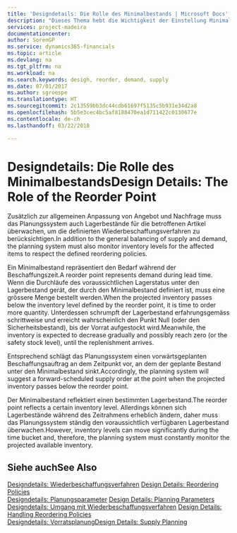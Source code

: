 ```yaml
---
title: 'Designdetails: Die Rolle des Minimalbestands | Microsoft Docs'
description: "Dieses Thema hebt die Wichtigkeit der Einstellung Minimalbed hervor, damit Sie wissen, wann Sie den Bestand erneuern müssen."
services: project-madeira
documentationcenter: 
author: SorenGP
ms.service: dynamics365-financials
ms.topic: article
ms.devlang: na
ms.tgt_pltfrm: na
ms.workload: na
ms.search.keywords: desigh, reorder, demand, supply
ms.date: 07/01/2017
ms.author: sgroespe
ms.translationtype: HT
ms.sourcegitcommit: 2c13559bb3dc44cdb61697f5135c5b931e34d2a8
ms.openlocfilehash: 5b5e3cec4bc5af8188470ea1d711422c0130677e
ms.contentlocale: de-ch
ms.lasthandoff: 03/22/2018

---
```

# <a name="design-details-the-role-of-the-reorder-point"></a><span data-ttu-id="60bf6-103">Designdetails: Die Rolle des Minimalbestands</span><span class="sxs-lookup"><span data-stu-id="60bf6-103">Design Details: The Role of the Reorder Point</span></span>
<span data-ttu-id="60bf6-104">Zusätzlich zur allgemeinen Anpassung von Angebot und Nachfrage muss das Planungssystem auch Lagerbestände für die betroffenen Artikel überwachen, um die definierten Wiederbeschaffungsverfahren zu berücksichtigen.</span><span class="sxs-lookup"><span data-stu-id="60bf6-104">In addition to the general balancing of supply and demand, the planning system must also monitor inventory levels for the affected items to respect the defined reordering policies.</span></span>  
  
<span data-ttu-id="60bf6-105">Ein Minimalbestand repräsentiert den Bedarf während der Beschaffungszeit.</span><span class="sxs-lookup"><span data-stu-id="60bf6-105">A reorder point represents demand during lead time.</span></span> <span data-ttu-id="60bf6-106">Wenn die Durchläufe des voraussichtlichen Lagerstatus unter den Lagerbestand gerät, der durch den Minimalbestand definiert ist, muss eine grössere Menge bestellt werden.</span><span class="sxs-lookup"><span data-stu-id="60bf6-106">When the projected inventory passes below the inventory level defined by the reorder point, it is time to order more quantity.</span></span> <span data-ttu-id="60bf6-107">Unterdessen schrumpft der Lagerbestand erfahrungsgemäss schrittweise und erreicht wahrscheinlich den Punkt Null (oder den Sicherheitsbestand), bis der Vorrat aufgestockt wird.</span><span class="sxs-lookup"><span data-stu-id="60bf6-107">Meanwhile, the inventory is expected to decrease gradually and possibly reach zero (or the safety stock level), until the replenishment arrives.</span></span>  
  
<span data-ttu-id="60bf6-108">Entsprechend schlägt das Planungssystem einen vorwärtsgeplanten Beschaffungsauftrag an dem Zeitpunkt vor, an dem der geplante Bestand unter den Minimalbestand sinkt.</span><span class="sxs-lookup"><span data-stu-id="60bf6-108">Accordingly, the planning system will suggest a forward-scheduled supply order at the point when the projected inventory passes below the reorder point.</span></span>  
  
<span data-ttu-id="60bf6-109">Der Minimalbestand reflektiert einen bestimmten Lagerbestand.</span><span class="sxs-lookup"><span data-stu-id="60bf6-109">The reorder point reflects a certain inventory level.</span></span> <span data-ttu-id="60bf6-110">Allerdings können sich Lagerbestände während des Zeitrahmens erheblich ändern, daher muss das Planungssystem ständig den voraussichtlich verfügbaren Lagerbestand überwachen.</span><span class="sxs-lookup"><span data-stu-id="60bf6-110">However, inventory levels can move significantly during the time bucket and, therefore, the planning system must constantly monitor the projected available inventory.</span></span>  
  
## <a name="see-also"></a><span data-ttu-id="60bf6-111">Siehe auch</span><span class="sxs-lookup"><span data-stu-id="60bf6-111">See Also</span></span>  
<span data-ttu-id="60bf6-112">[Designdetails: Wiederbeschaffungsverfahren](design-details-reordering-policies.md) </span><span class="sxs-lookup"><span data-stu-id="60bf6-112">[Design Details: Reordering Policies](design-details-reordering-policies.md) </span></span>  
<span data-ttu-id="60bf6-113">[Designdetails: Planungsparameter](design-details-planning-parameters.md) </span><span class="sxs-lookup"><span data-stu-id="60bf6-113">[Design Details: Planning Parameters](design-details-planning-parameters.md) </span></span>  
<span data-ttu-id="60bf6-114">[Designdetails: Umgang mit Wiederbeschaffungsverfahren](design-details-handling-reordering-policies.md) </span><span class="sxs-lookup"><span data-stu-id="60bf6-114">[Design Details: Handling Reordering Policies](design-details-handling-reordering-policies.md) </span></span>  
[<span data-ttu-id="60bf6-115">Designdetails: Vorratsplanung</span><span class="sxs-lookup"><span data-stu-id="60bf6-115">Design Details: Supply Planning</span></span>](design-details-supply-planning.md)
